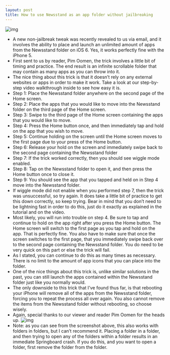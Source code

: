 ```yaml
---
layout: post
title: How to use Newsstand as an app folder without jailbreaking
---
```

![img](http://media.idownloadblog.com/wp-content/uploads/2013/01/Newsstand-Hack-infinite-icons-no-jailbreak.jpg)
* A new non-jailbreak tweak was recently revealed to us via email, and it involves the ability to place and launch an unlimited amount of apps from the Newsstand folder on iOS 6. Yes, it works perfectly fine with the iPhone 5.
* First sent to us by reader, Pim Oomen, the trick involves a little bit of timing and practice. The end result is an infinite scrollable folder that may contain as many apps as you can throw into it.
* The nice thing about this trick is that it doesn’t rely on any external websites or apps in order to make it work. Take a look at our step-by-step video walkthrough inside to see how easy it is.
* Step 1: Place the Newsstand folder anywhere on the second page of the Home screen.
* Step 2: Place the apps that you would like to move into the Newsstand folder on the third page of the Home screen.
* Step 3: Swipe to the third page of the Home screen containing the apps that you would like to move.
* Step 4: Press the Home button once, and then immediately tap and hold on the app that you wish to move.
* Step 5: Continue holding on the screen until the Home screen moves to the first page due to your press of the Home button.
* Step 6: Release your hold on the screen and immediately swipe back to the second page containing the Newsstand folder
* Step 7: If the trick worked correctly, then you should see wiggle mode enabled.
* Step 8: Tap on the Newsstand folder to open it, and then press the Home button once to close it.
* Step 9: You should see the app that you tapped and held on in Step 4 move into the Newsstand folder.
* If wiggle mode did not enable when you performed step 7, then the trick was unsuccessful, so try again. It does take a little bit of practice to get this down correctly, so keep trying. Bear in mind that you don’t need to be lightning fast in order to do this, just do it exactly as explained in the tutorial and on the video.
* Most likely, you will run into trouble on step 4. Be sure to tap and continue to hold on the app right after you press the Home button. The Home screen will switch to the first page as you tap and hold on the app. That is perfectly fine. You also have to make sure that once the screen switches to the first page, that you immediately swipe back over to the second page containing the Newsstand folder. You do need to be very quick on this part or else the trick will fail.
* As I stated, you can continue to do this as many times as necessary. There is no limit to the amount of app icons that you can place into the folder.
* One of the nice things about this trick is, unlike similar solutions in the past, you can still launch the apps contained within the Newsstand folder just like you normally would.
* The only downside to this trick that I’ve found thus far, is that rebooting your iPhone will remove all of the apps from the Newsstand folder, forcing you to repeat the process all over again. You also cannot remove the items from the Newsstand folder without rebooting, so choose wisely.
* Again, special thanks to our viewer and reader Pim Oomen for the heads up.
![img](http://media.idownloadblog.com/wp-content/uploads/2013/01/iPhone-5-Folders-in-Folders.jpg)
* Note: as you can see from the screenshot above, this also works with folders in folders, but I can’t recommend it. Placing a folder in a folder, and then trying to open any of the folders within a folder results in an immediate Springboard crash. If you do this, and you want to open a folder, first remove the folder from the folder.

